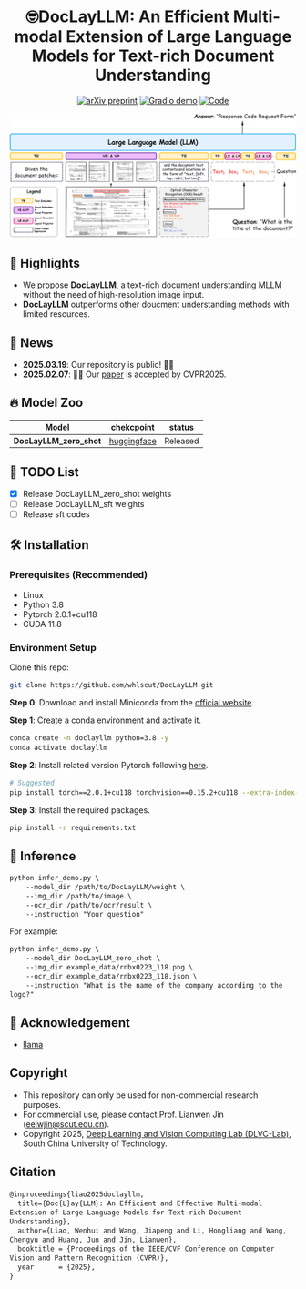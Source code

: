 <div align=center>

# 🤓DocLayLLM: An Efficient Multi-modal Extension of Large Language Models for Text-rich Document Understanding

[![arXiv preprint](http://img.shields.io/badge/arXiv-2408.15045-b31b1b)](https://arxiv.org/abs/2408.15045) 
[![Gradio demo](https://img.shields.io/badge/%F0%9F%A4%97%20Hugging%20Face-DocLayLLM-ff7c00)](https://huggingface.co/liaowenhui/DocLayLLM_zero_shot)
[![Code](https://img.shields.io/badge/Code-DocLayLLM-yellow)](https://github.com/whlscut/DocLayLLM)

![Overall Architecture](figures/overall_architecture.png)

</div>

## 🌟 Highlights
+ We propose **DocLayLLM**, a text-rich document understanding MLLM without the need of high-resolution image input.
+ **DocLayLLM** outperforms other doucment understanding methods with limited resources.

## 📅 News
- **2025.03.19**: Our repository is public! 👏🤗
- **2025.02.07**: 🎉🎉 Our [paper](https://arxiv.org/abs/2408.15045) is accepted by CVPR2025.   

## 🔥 Model Zoo
| **Model**                                    | **chekcpoint** | **status** |
|----------------------------------------------|----------------|------------|
| **DocLayLLM_zero_shot**                              | [huggingface](https://huggingface.co/liaowenhui/DocLayLLM_zero_shot) | Released  |

## 🚧 TODO List
- [x] Release DocLayLLM_zero_shot weights
- [ ] Release DocLayLLM_sft weights
- [ ] Release sft codes

## 🛠️ Installation
### Prerequisites (Recommended)
- Linux
- Python 3.8
- Pytorch 2.0.1+cu118
- CUDA 11.8

### Environment Setup
Clone this repo:
```bash
git clone https://github.com/whlscut/DocLayLLM.git
```

**Step 0**: Download and install Miniconda from the [official website](https://docs.conda.io/en/latest/miniconda.html).

**Step 1**: Create a conda environment and activate it.
```bash
conda create -n doclayllm python=3.8 -y
conda activate doclayllm
```

**Step 2**: Install related version Pytorch following [here](https://pytorch.org/get-started/previous-versions/).
```bash
# Suggested
pip install torch==2.0.1+cu118 torchvision==0.15.2+cu118 --extra-index-url https://download.pytorch.org/whl/cu118
```

**Step 3**: Install the required packages.
```bash
pip install -r requirements.txt
```

## 🚀 Inference

```
python infer_demo.py \
    --model_dir /path/to/DocLayLLM/weight \
    --img_dir /path/to/image \
    --ocr_dir /path/to/ocr/result \
    --instruction "Your question"
```
For example:
```
python infer_demo.py \
    --model_dir DocLayLLM_zero_shot \
    --img_dir example_data/rnbx0223_118.png \
    --ocr_dir example_data/rnbx0223_118.json \
    --instruction "What is the name of the company according to the logo?"
```

## 💙 Acknowledgement
- [llama](https://www.llama.com/)

## Copyright
- This repository can only be used for non-commercial research purposes.
- For commercial use, please contact Prof. Lianwen Jin (eelwjin@scut.edu.cn).
- Copyright 2025, [Deep Learning and Vision Computing Lab (DLVC-Lab)](http://www.dlvc-lab.net), South China University of Technology. 

## Citation
```
@inproceedings{liao2025doclayllm,
  title={Doc{L}ay{LLM}: An Efficient and Effective Multi-modal Extension of Large Language Models for Text-rich Document Understanding},
  author={Liao, Wenhui and Wang, Jiapeng and Li, Hongliang and Wang, Chengyu and Huang, Jun and Jin, Lianwen},
  booktitle = {Proceedings of the IEEE/CVF Conference on Computer Vision and Pattern Recognition (CVPR)},
  year      = {2025},
}
```
